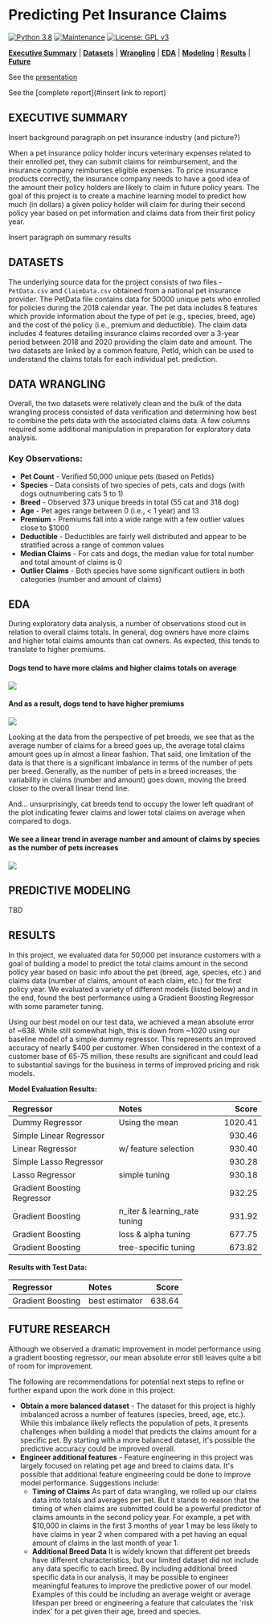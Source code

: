 # Predicting Pet Insurance Claims

[![Python 3.8](https://img.shields.io/badge/python-3.8-blue.svg)](https://www.python.org/downloads/release/python-380/)
[![Maintenance](https://img.shields.io/badge/Maintained%3F-no-red.svg)](https://github.com/stevenrhart/predicting-claims/graphs/commit-activity)
[![License: GPL v3](https://img.shields.io/badge/License-GPLv3-blue.svg)](https://www.gnu.org/licenses/gpl-3.0)

**[Executive Summary](#exec-summary)** | **[Datasets](#data)** | **[Wrangling](#wrangling)** | **[EDA](#eda)** | **[Modeling](#model)** | **[Results](#results)** | **[Future](#future)**

See the [presentation](https://github.com/stevenrhart/predicting-claims/blob/main/report/Predicting%20Pet%20Insurance%20Claims.pdf)

See the [complete report](#insert link to report)


## EXECUTIVE SUMMARY <a id='overview'></a>

Insert background paragraph on pet insurance industry (and picture?)

When a pet insurance policy holder incurs veterinary expenses related to their enrolled pet, they can submit claims for reimbursement, and the insurance company reimburses eligible expenses. To price insurance products correctly, the insurance company needs to have a good idea of the amount their policy holders are likely to claim in future policy years. The goal of this project is to create a machine learning model to predict how much (in dollars) a given policy holder will claim for during their second policy year based on pet information and claims data from their first policy year. 

Insert paragraph on summary results


## DATASETS <a id ='data'></a>

The underlying source data for the project consists of two files - `PetData.csv` and `ClaimData.csv` obtained from a national pet insurance provider. The PetData file contains data for 50000 unique pets who enrolled for policies during the 2018 calendar year. The pet data includes 8 features which provide information about the type of pet (e.g., species, breed, age) and the cost of the policy (i.e., premium and deductible). The claim data includes 4 features detailing insurance claims recorded over a 3-year period between 2018 and 2020 providing the claim date and amount. The two datasets are linked by a common feature, PetId, which can be used to understand the claims totals for each individual pet. prediction.


## DATA WRANGLING <a id ='wrangling'></a>

Overall, the two datasets were relatively clean and the bulk of the data wrangling process consisted of data verification and determining how best to combine the pets data with the associated claims data. A few columns required some additional manipulation in preparation for exploratory data analysis.
    
### Key Observations:
* **Pet Count** - Verified 50,000 unique pets (based on PetIds)
* **Species** - Data consists of two species of pets, cats and dogs (with dogs outnumbering cats 5 to 1)
* **Breed** - Observed 373 unique breeds in total (55 cat and 318 dog) 
* **Age** - Pet ages range between 0 (i.e., < 1 year) and 13 
* **Premium** - Premiums fall into a wide range with a few outlier values close to $1000 
* **Deductible** - Deductibles are fairly well distributed and appear to be stratified across a range of common values 
* **Median Claims** - For cats and dogs, the median value for total number and total amount of claims is 0 
* **Outlier Claims** - Both species have some significant outliers in both categories (number and amount of claims)


## EDA <a id ='eda'></a>

During exploratory data analysis, a number of observations stood out in relation to overall claims totals. In general, dog owners have more claims and higher total claims amounts than cat owners. As expected, this tends to translate to higher premiums. 

#### Dogs tend to have more claims and higher claims totals on average

<img src="https://github.com/stevenrhart/predicting-claims/blob/main/figures/Total-Claims-by-Species-cropped.png" />

#### And as a result, dogs tend to have higher premiums

<img src="https://github.com/stevenrhart/predicting-claims/blob/main/figures/Premium-by-Species-cropped.png" />

Looking at the data from the perspective of pet breeds, we see that as the average number of claims for a breed goes up, the average total claims amount goes up in almost a linear fashion. That said, one limitation of the data is that there is a significant imbalance in terms of the number of pets per breed. Generally, as the number of pets in a breed increases, the variability in claims (number and amount) goes down, moving the breed closer to the overall linear trend line.

And... unsurprisingly, cat breeds tend to occupy the lower left quadrant of the plot indicating fewer claims and lower total claims on average when compared to dogs.

#### We see a linear trend in average number and amount of claims by species as the number of pets increases 

<img src="https://github.com/stevenrhart/predicting-claims/blob/main/figures/Avg-Claims-by-Species-cropped.png" />


## PREDICTIVE MODELING <a id ='model'></a>

<p align = 'justify'>TBD </p>


## RESULTS <a id='results'></a>

In this project, we evaluated data for 50,000 pet insurance customers with a goal of building a model to predict the total claims amount in the second policy year based on basic info about the pet (breed, age, species, etc.) and claims data (number of claims, amount of each claim, etc.) for the first policy year. We evaluated a variety of different models (listed below) and in the end, found the best performance using a Gradient Boosting Regressor with some parameter tuning. 

Using our best model on our test data, we achieved a mean absolute error of ~638. While still somewhat high, this is down from ~1020 using our baseline model of a simple dummy regressor. This represents an improved accuracy of nearly \$400 per customer. When considered in the context of a customer base of 65-75 million, these results are significant and could lead to substantial savings for the business in terms of improved pricing and risk models.

**Model Evaluation Results:**

| Regressor | Notes | Score |
| :- | :- | -: |
| Dummy Regressor | Using the mean | 1020.41|
| Simple Linear Regressor | | 930.46 |
| Linear Regressor | w/ feature selection | 930.40 |
| Simple Lasso Regressor | | 930.28 |
| Lasso Regressor | simple tuning | 930.18 |
| Gradient Boosting Regressor | | 932.25 |
| Gradient Boosting | n_iter & learning_rate tuning | 931.92 |
| Gradient Boosting | loss & alpha tuning | 677.75 |
| Gradient Boosting | tree-specific tuning | 673.82 |

**Results with Test Data:**

| Regressor | Notes | Score |
| :- | :- | -: |
| Gradient Boosting | best estimator | 638.64 |


## FUTURE RESEARCH <a id = 'future'></a>

Although we observed a dramatic improvement in model performance using a gradient boosting regressor, our mean absolute error still leaves quite a bit of room for improvement. 

The following are recommendations for potential next steps to refine or further expand upon the work done in this project:

* **Obtain a more balanced dataset** - The dataset for this project is highly imbalanced across a number of features (species, breed, age, etc.). While this imbalance likely reflects the population of pets, it presents challenges when building a model that predicts the claims amount for a specific pet. By starting with a more balanced dataset, it's possible the predictive accuracy could be improved overall.
* **Engineer additional features** - Feature engineering in this project was largely focused on relating pet age and breed to claims data. It's possible that additional feature engineering could be done to improve model performance. Suggestions include:
    * **Timing of Claims** As part of data wrangling, we rolled up our claims data into totals and averages per pet. But it stands to reason that the timing of when claims are submitted could be a powerful predictor of claims amounts in the second policy year. For example, a pet with \$10,000 in claims in the first 3 months of year 1 may be less likely to have claims in year 2 when compared with a pet having an equal amount of claims in the last month of year 1. 
    * **Additional Breed Data** It is widely known that different pet breeds have different characteristics, but our limited dataset did not include any data specific to each breed. By including additional breed specific data in our analysis, it may be possible to engineer meaningful features to improve the predictive power of our model. Examples of this could be including an average weight or average lifespan per breed or engineering a feature that calculates the 'risk index' for a pet given their age, breed and species. 
